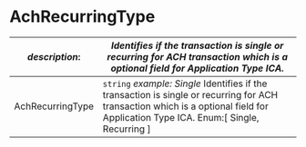 
# AchRecurringType

| *description*: | *Identifies if the transaction is single or recurring for ACH transaction which is a optional field for Application Type ICA.*|
|----|----|
| AchRecurringType |    ``` string ```   *example: Single* Identifies if the transaction is single or recurring for ACH transaction which is a optional field for Application Type ICA. Enum:[ Single, Recurring ]| 








